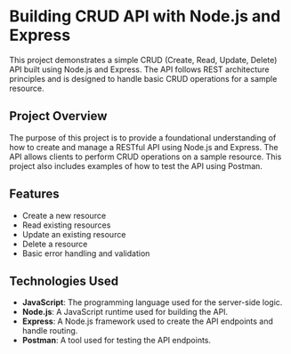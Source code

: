 
#  Building CRUD API with Node.js and Express

This project demonstrates a simple CRUD (Create, Read, Update, Delete) API built using Node.js and Express. The API follows REST architecture principles and is designed to handle basic CRUD operations for a sample resource.

## Project Overview

The purpose of this project is to provide a foundational understanding of how to create and manage a RESTful API using Node.js and Express. The API allows clients to perform CRUD operations on a sample resource. This project also includes examples of how to test the API using Postman.

## Features

- Create a new resource
- Read existing resources
- Update an existing resource
- Delete a resource
- Basic error handling and validation

## Technologies Used

- **JavaScript**: The programming language used for the server-side logic.
- **Node.js**: A JavaScript runtime used for building the API.
- **Express**: A Node.js framework used to create the API endpoints and handle routing.
- **Postman**: A tool used for testing the API endpoints.


